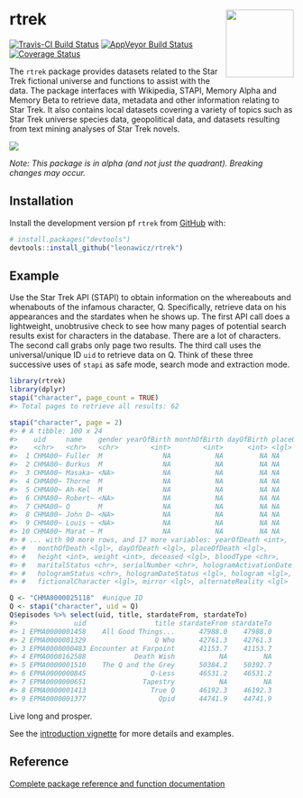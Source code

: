 
<!-- README.md is generated from README.Rmd. Please edit that file -->
rtrek <a hef="https://github.com/leonawicz/rtrek/blob/master/data-raw/images/rtrek.png?raw=true" _target="blank"><img src="https://github.com/leonawicz/rtrek/blob/master/data-raw/images/rtrek-small.png?raw=true" style="margin-bottom:5px;" width="120" align="right"></a>
=============================================================================================================================================================================================================================================================================

[![Travis-CI Build Status](https://travis-ci.org/leonawicz/rtrek.svg?branch=master)](https://travis-ci.org/leonawicz/rtrek) [![AppVeyor Build Status](https://ci.appveyor.com/api/projects/status/github/leonawicz/rtrek?branch=master&svg=true)](https://ci.appveyor.com/project/leonawicz/rtrek) [![Coverage Status](https://img.shields.io/codecov/c/github/leonawicz/rtrek/master.svg)](https://codecov.io/github/leonawicz/rtrek?branch=master)

The `rtrek` package provides datasets related to the Star Trek fictional universe and functions to assist with the data. The package interfaces with Wikipedia, STAPI, Memory Alpha and Memory Beta to retrieve data, metadata and other information relating to Star Trek. It also contains local datasets covering a variety of topics such as Star Trek universe species data, geopolitical data, and datasets resulting from text mining analyses of Star Trek novels.

![](https://github.com/leonawicz/rtrek/blob/master/data-raw/images/rtrek_app1.png?raw=true)

*Note: This package is in alpha (and not just the quadrant). Breaking changes may occur.*

Installation
------------

Install the development version pf `rtrek` from [GitHub](https://github.com/) with:

``` r
# install.packages("devtools")
devtools::install_github("leonawicz/rtrek")
```

Example
-------

Use the Star Trek API (STAPI) to obtain information on the whereabouts and whenabouts of the infamous character, Q. Specifically, retrieve data on his appearances and the stardates when he shows up. The first API call does a lightweight, unobtrusive check to see how many pages of potential search results exist for characters in the database. There are a lot of characters. The second call grabs only page two results. The third call uses the universal/unique ID `uid` to retrieve data on Q. Think of these three successive uses of `stapi` as safe mode, search mode and extraction mode.

``` r
library(rtrek)
library(dplyr)
stapi("character", page_count = TRUE)
#> Total pages to retrieve all results: 62

stapi("character", page = 2)
#> # A tibble: 100 x 24
#>    uid     name    gender yearOfBirth monthOfBirth dayOfBirth placeOfBirth
#>    <chr>   <chr>   <chr>        <int>        <int>      <int> <lgl>       
#>  1 CHMA00~ Fuller  M               NA           NA         NA NA          
#>  2 CHMA00~ Burkus  M               NA           NA         NA NA          
#>  3 CHMA00~ Masaka~ <NA>            NA           NA         NA NA          
#>  4 CHMA00~ Thorne  M               NA           NA         NA NA          
#>  5 CHMA00~ Ah-Kel  M               NA           NA         NA NA          
#>  6 CHMA00~ Robert~ <NA>            NA           NA         NA NA          
#>  7 CHMA00~ Q       M               NA           NA         NA NA          
#>  8 CHMA00~ John D~ <NA>            NA           NA         NA NA          
#>  9 CHMA00~ Louis ~ <NA>            NA           NA         NA NA          
#> 10 CHMA00~ Marat ~ M               NA           NA         NA NA          
#> # ... with 90 more rows, and 17 more variables: yearOfDeath <int>,
#> #   monthOfDeath <lgl>, dayOfDeath <lgl>, placeOfDeath <lgl>,
#> #   height <int>, weight <int>, deceased <lgl>, bloodType <chr>,
#> #   maritalStatus <chr>, serialNumber <chr>, hologramActivationDate <chr>,
#> #   hologramStatus <chr>, hologramDateStatus <lgl>, hologram <lgl>,
#> #   fictionalCharacter <lgl>, mirror <lgl>, alternateReality <lgl>

Q <- "CHMA0000025118"  #unique ID
Q <- stapi("character", uid = Q)
Q$episodes %>% select(uid, title, stardateFrom, stardateTo)
#>              uid                 title stardateFrom stardateTo
#> 1 EPMA0000001458    All Good Things...      47988.0    47988.0
#> 2 EPMA0000001329                 Q Who      42761.3    42761.3
#> 3 EPMA0000000483 Encounter at Farpoint      41153.7    41153.7
#> 4 EPMA0000162588            Death Wish           NA         NA
#> 5 EPMA0000001510    The Q and the Grey      50384.2    50392.7
#> 6 EPMA0000000845                Q-Less      46531.2    46531.2
#> 7 EPMA0000000651              Tapestry           NA         NA
#> 8 EPMA0000001413                True Q      46192.3    46192.3
#> 9 EPMA0000001377                  Qpid      44741.9    44741.9
```

Live long and prosper.

See the [introduction vignette](https://leonawicz.github.io/rtrek/articles/rtrek.html) for more details and examples.

Reference
---------

[Complete package reference and function documentation](https://leonawicz.github.io/rtrek/)
